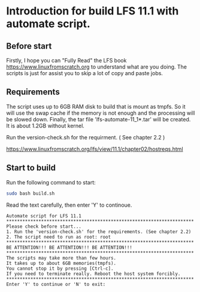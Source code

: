 # Introduction for build LFS 11.1 with automate script.

## Before start
Firstly, I hope you can "Fully Read" the LFS book https://www.linuxfromscratch.org to understand what are you doing.
The scripts is just for assist you to skip a lot of copy and paste jobs.

## Requirements
The script uses up to 6GB RAM disk to build that is mount as tmpfs. So it will use the swap cache if the memory is not enough and the processing will be slowed down. Finally, the tar file 'lfs-automate-11_1*.tar' will be created. It is about 1.2GB without kernel.

Run the version-check.sh for the requirment. ( See chapter 2.2 )

https://www.linuxfromscratch.org/lfs/view/11.1/chapter02/hostreqs.html
## Start to build

Run the following command to start:
``` bash
sudo bash build.sh
```

Read the text carefully, then enter 'Y' to continoue.
```
Automate script for LFS 11.1
**********************************************************************
Please check before start...
1. Run the 'version-check.sh' for the requirements. (See chapter 2.2)
2. The script need to run as root: root
**********************************************************************
BE ATTENTION!!! BE ATTENTION!!! BE ATTENTION!!!
**********************************************************************
The scripts may take more than few hours.
It takes up to about 6GB memories(tmpfs).
You cannot stop it by pressing [Ctrl-c].
If you need to terminate really. Reboot the host system forcibly.
**********************************************************************
Enter 'Y' to continue or 'N' to exit: 
```
